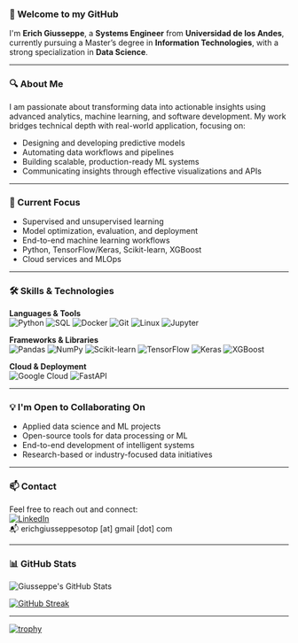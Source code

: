 ### 👋 Welcome to my GitHub

I'm **Erich Giusseppe**, a **Systems Engineer** from **Universidad de los Andes**, currently pursuing a Master’s degree in **Information Technologies**, with a strong specialization in **Data Science**.

---

### 🔍 About Me

I am passionate about transforming data into actionable insights using advanced analytics, machine learning, and software development. My work bridges technical depth with real-world application, focusing on:

- Designing and developing predictive models  
- Automating data workflows and pipelines  
- Building scalable, production-ready ML systems  
- Communicating insights through effective visualizations and APIs

---

### 🚀 Current Focus

- Supervised and unsupervised learning  
- Model optimization, evaluation, and deployment  
- End-to-end machine learning workflows  
- Python, TensorFlow/Keras, Scikit-learn, XGBoost  
- Cloud services and MLOps

---

### 🛠️ Skills & Technologies

**Languages & Tools**  
![Python](https://img.shields.io/badge/-Python-3776AB?style=flat&logo=python&logoColor=white)
![SQL](https://img.shields.io/badge/-SQL-4479A1?style=flat&logo=postgresql&logoColor=white)
![Docker](https://img.shields.io/badge/-Docker-2496ED?style=flat&logo=docker&logoColor=white)
![Git](https://img.shields.io/badge/-Git-F05032?style=flat&logo=git&logoColor=white)
![Linux](https://img.shields.io/badge/-Linux-FCC624?style=flat&logo=linux&logoColor=black)
![Jupyter](https://img.shields.io/badge/-Jupyter-F37626?style=flat&logo=jupyter&logoColor=white)

**Frameworks & Libraries**  
![Pandas](https://img.shields.io/badge/-Pandas-150458?style=flat&logo=pandas&logoColor=white)
![NumPy](https://img.shields.io/badge/-NumPy-013243?style=flat&logo=numpy&logoColor=white)
![Scikit-learn](https://img.shields.io/badge/-Scikit--learn-F7931E?style=flat&logo=scikit-learn&logoColor=white)
![TensorFlow](https://img.shields.io/badge/-TensorFlow-FF6F00?style=flat&logo=tensorflow&logoColor=white)
![Keras](https://img.shields.io/badge/-Keras-D00000?style=flat&logo=keras&logoColor=white)
![XGBoost](https://img.shields.io/badge/-XGBoost-DC143C?style=flat)

**Cloud & Deployment**  
![Google Cloud](https://img.shields.io/badge/-GCP-4285F4?style=flat&logo=google-cloud&logoColor=white)
![FastAPI](https://img.shields.io/badge/-FastAPI-009688?style=flat&logo=fastapi&logoColor=white)

---

### 💡 I'm Open to Collaborating On

- Applied data science and ML projects  
- Open-source tools for data processing or ML  
- End-to-end development of intelligent systems  
- Research-based or industry-focused data initiatives

---

### 📫 Contact

Feel free to reach out and connect:  
[![LinkedIn](https://img.shields.io/badge/-LinkedIn-blue?style=flat&logo=linkedin&logoColor=white)](https://www.linkedin.com/in/erich-giusseppe-soto-parada-8b05611bb/)  
📬 erichgiusseppesotop [at] gmail [dot] com  

---

### 📊 GitHub Stats

![Giusseppe's GitHub Stats](https://github-readme-stats.vercel.app/api?username=ErichGiusseppe&show_icons=true&include_all_commits=true&theme=default&hide_border=true)

[![GitHub Streak](https://github-readme-streak-stats.herokuapp.com?user=ErichGiusseppe&theme=default&date_format=M%20j%5B%2C%20Y%5D)](https://git.io/streak-stats)

---


<!-- 
[![Giusseppe's github stats](https://github-readme-stats.vercel.app/api?username=ErichGiusseppe)

[![GitHub Streak](https://github-readme-streak-stats.herokuapp.com?user=ErichGiusseppe&theme=midnight-purple&date_format=M%20j%5B%2C%20Y%5D)](https://git.io/streak-stats)

| <a href="https://github.com/ErichGiusseppe/github-readme-stats"><img align="center" src="https://github-readme-stats.vercel.app/api?username=ErichGiusseppe&show_icons=true&include_all_commits=true&theme=buefy&hide_border=true" alt="Anurag's github stats" /></a> |
-->

[![trophy](https://github-profile-trophy.vercel.app/?username=ErichGiusseppe&theme=onedark&no-frame=true&title=MultiLanguage,Joined2020,Repositories,Experience,Commits,Followers,Issues&row=1)](https://github.com/ryo-ma/github-profile-trophy)

